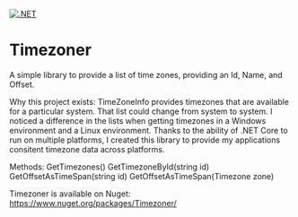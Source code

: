 [![.NET](https://github.com/dahln/Timezoner/actions/workflows/dotnet-nuget.yml/badge.svg)](https://github.com/dahln/Timezoner/actions/workflows/dotnet-nuget.yml)

# Timezoner
A simple library to provide a list of time zones, providing an Id, Name, and Offset.

Why this project exists: TimeZoneInfo provides timezones that are available for a particular system. That list could change from system to system. I noticed a difference in the lists when getting timezones in a Windows environment and a Linux environment. Thanks to the ability of .NET Core to run on multiple platforms, I created this library to provide my applications consitent timezone data across platforms.

Methods:
GetTimezones()
GetTimezoneById(string id)
GetOffsetAsTimeSpan(string id)
GetOffsetAsTimeSpan(Timezone zone)

Timezoner is available on Nuget: https://www.nuget.org/packages/Timezoner/
